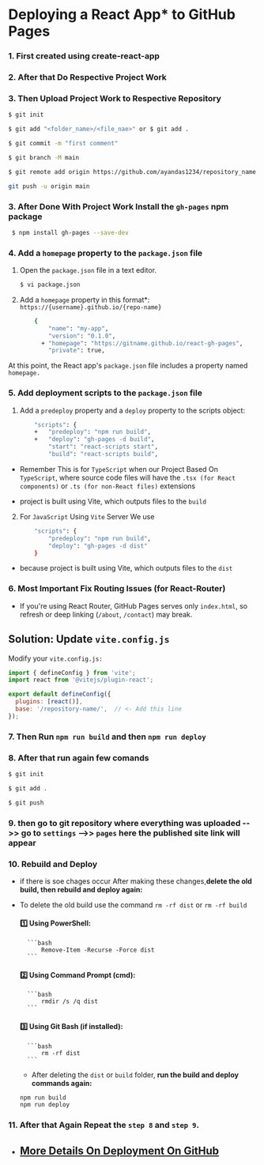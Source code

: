 # Deploying a React App* to GitHub Pages

### 1. First created using create-react-app

### 2. After that Do Respective Project Work

### 3. Then Upload Project Work to Respective Repository
```bash
$ git init

$ git add "<folder_name>/<file_nae>" or $ git add .

$ git commit -m "first comment"

$ git branch -M main

$ git remote add origin https://github.com/ayandas1234/repository_name.git

git push -u origin main
```

### 3. After Done With Project Work Install the `gh-pages` npm package
```bash
 $ npm install gh-pages --save-dev
```

### 4. Add a `homepage` property to the `package.json` file
1. Open the `package.json` file in a text editor.
    ```bash
    $ vi package.json
    ```
2. Add a `homepage` property in this format*: `https://{username}.github.io/{repo-name}`
    ```bash
        {
            "name": "my-app",
            "version": "0.1.0",
          + "homepage": "https://gitname.github.io/react-gh-pages",
            "private": true,
    ```
At this point, the React app's `package.json` file includes a property named `homepage.`

### 5. Add deployment scripts to the `package.json` file
1. Add a `predeploy` property and a `deploy` property to the scripts object:
    ```bash
        "scripts": {
        +   "predeploy": "npm run build",
        +   "deploy": "gh-pages -d build",
            "start": "react-scripts start",
            "build": "react-scripts build",
    ```
- Remember This is for `TypeScript` when our Project Based On `TypeScript`, where source code files will have the `.tsx (for React components)` or `.ts (for non-React files)` extensions

- project is built using Vite, which outputs files to the `build`

2. For `JavaScript` Using `Vite` Server We use
    ```bash
        "scripts": {
            "predeploy": "npm run build",
            "deploy": "gh-pages -d dist"
        }
    ```
- because project is built using Vite, which outputs files to the `dist`

### 6. Most Important Fix Routing Issues (for React-Router)
- If you're using React Router, GitHub Pages serves only `index.html`, so refresh or deep linking (`/about`, `/contact`) may break.

## __Solution: Update `vite.config.js`__

Modify your `vite.config.js:`

```javascript
import { defineConfig } from 'vite';
import react from '@vitejs/plugin-react';

export default defineConfig({
  plugins: [react()],
  base: '/repository-name/',  // <- Add this line
});

```

### 7. Then Run `npm run build` and then `npm run deploy`

### 8. After that run again few comands
```bash
$ git init

$ git add .

$ git push
```

### 9. then go to git repository where everything was uploaded -->> go to `settings` -->> `pages` here the published site link will appear

### 10. Rebuild and Deploy
- if there is soe chages occur After making these changes,**delete the old build, then rebuild and deploy again:**

- To delete the old build use the command `rm -rf dist` or `rm -rf build`

    #### 1️⃣ Using PowerShell:
        ```bash
            Remove-Item -Recurse -Force dist
        ```
    #### 2️⃣ Using Command Prompt (cmd):
        ```bash
            rmdir /s /q dist
        ```
    #### 3️⃣ Using Git Bash (if installed):
        ```bash
            rm -rf dist
        ```

    - After deleting the `dist` or `build` folder, __run the build and deploy commands again:__

    ```bash
    npm run build
    npm run deploy
    ```
### 11. After that Again Repeat the `step 8` and `step 9`.


- ## [More Details On Deployment On GitHub](https://chatgpt.com/share/67ed4b5a-612c-8011-8702-d06cd4de070b)